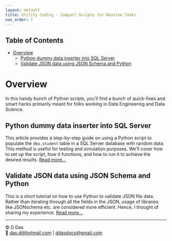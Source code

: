 ```yaml
---
layout: default
title: Utility Coding - Compact Scripts for Routine Tasks
nav_order: 7
---
```


## Table of Contents
- [Overview](#overview)
  - [Python dummy data inserter into SQL Server](#python-dummy-data-inserter-into-sql-server)
  - [Validate JSON data using JSON Schema and Python](#validate-json-data-using-json-schema-and-python)


# Overview

In this handy bunch of Python scripts, you'll find a bunch of quick-fixes and smart hacks primarily meant for folks working in Data Engineering and Data Science.

## Python dummy data inserter into SQL Server

This article provides a step-by-step guide on using a Python script to populate the `dbo.student` table in a SQL Server database with random data. This method is useful for testing and simulation purposes. We'll cover how to set up the script, how it functions, and how to run it to achieve the desired results. [Read more...](articles/Misc/Dummy_data/dummy-data-inserter.html)

## Validate JSON data using JSON Schema and Python

This is a short tutorial on how to use Python to validate JSON file data. Rather than iterating through all the fields in the JSON, usage of libraries like JSONschema etc. are considered more efficient. Hence, I thought of sharing my experience. [Read more...](articles/Misc/JsonValidator/jsonvalidator.html)


---

© D Das  
📧 [das.d@hotmail.com](mailto:das.d@hotmail.com) | [ddasdocs@gmail.com](mailto:ddasdocs@gmail.com)